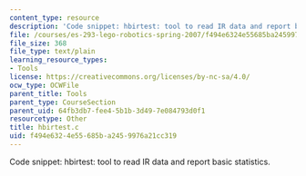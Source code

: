 ```yaml
---
content_type: resource
description: 'Code snippet: hbirtest: tool to read IR data and report basic statistics.'
file: /courses/es-293-lego-robotics-spring-2007/f494e6324e55685ba2459976a21cc319_hbirtest.c
file_size: 368
file_type: text/plain
learning_resource_types:
- Tools
license: https://creativecommons.org/licenses/by-nc-sa/4.0/
ocw_type: OCWFile
parent_title: Tools
parent_type: CourseSection
parent_uid: 64fb3db7-fee4-5b1b-3d49-7e084793d0f1
resourcetype: Other
title: hbirtest.c
uid: f494e632-4e55-685b-a245-9976a21cc319
---
```

Code snippet: hbirtest: tool to read IR data and report basic statistics.